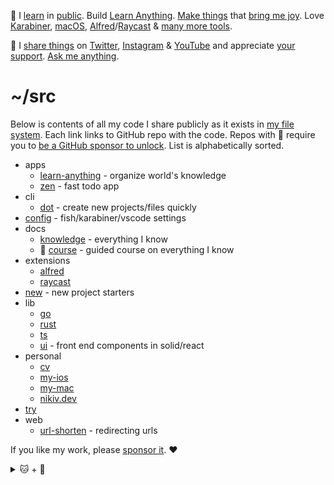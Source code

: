 👋 I [learn](https://wiki.nikiv.dev/sharing/everything-I-know) in [public](https://wiki.nikiv.dev/). Build [Learn Anything](https://github.com/learn-anything/learn-anything). [Make things](https://nikiv.dev/projects) that [bring me joy](https://nikiv.dev/likes). Love [Karabiner](https://wiki.nikiv.dev/macOS/apps/karabiner/), [macOS](https://github.com/nikitavoloboev/my-mac-os), [Alfred](https://wiki.nikiv.dev/macOS/apps/alfred/)/[Raycast](https://wiki.nikiv.dev/tools/raycast) & [many more tools](https://wiki.nikiv.dev/sharing/my-workflow).

💛 I [share things](https://wiki.nikiv.dev/sharing/) on [Twitter](https://twitter.com/nikitavoloboev), [Instagram](https://www.instagram.com/nikitavoloboev) & [YouTube](https://www.youtube.com/channel/UCEKqrUfr_FMKIO9XSJS4vDw) and appreciate [your support](https://github.com/sponsors/nikitavoloboev). [Ask me anything](https://github.com/nikitavoloboev/ama).

# ~/src

Below is contents of all my code I share publicly as it exists in [my file system](https://wiki.nikiv.dev/unix/my-file-system). Each link links to GitHub repo with the code. Repos with 🔑 require you to [be a GitHub sponsor to unlock](https://github.com/sponsors/nikitavoloboev). List is alphabetically sorted.

- apps
  - [learn-anything](https://github.com/learn-anything/learn-anything) - organize world's knowledge
  - [zen](https://github.com/nikitavoloboev/zen) - fast todo app
- cli
  - [dot](https://github.com/nikitavoloboev/dot) - create new projects/files quickly
- [config](https://github.com/nikitavoloboev/config) - fish/karabiner/vscode settings
- docs
  - [knowledge](https://github.com/nikitavoloboev/knowledge) - everything I know
  - 🔑 [course](https://github.com/nikitavoloboev/course) - guided course on everything I know
- extensions
  - [alfred](https://github.com/nikitavoloboev/alfred)
  - [raycast](https://github.com/nikitavoloboev/raycast)
- [new](https://github.com/nikitavoloboev/new) - new project starters
- lib
  - [go](https://github.com/nikitavoloboev/go)
  - [rust](https://github.com/nikitavoloboev/rust)
  - [ts](https://github.com/nikitavoloboev/ts)
  - [ui](https://github.com/nikitavoloboev/ui) - front end components in solid/react
- personal
  - [cv](https://github.com/nikitavoloboev/cv)
  - [my-ios](https://github.com/nikitavoloboev/my-ios)
  - [my-mac](https://github.com/nikitavoloboev/my-mac)
  - [nikiv.dev](https://github.com/nikitavoloboev/nikiv.dev)
- [try](https://github.com/nikitavoloboev/try)
- web
  - [url-shorten](https://github.com/nikitavoloboev/url-shorten) - redirecting urls

If you like my work, please [sponsor it](https://github.com/sponsors/nikitavoloboev). ♥️

<details><summary>🐱 + 🍴</summary>
  <br/>
  <blockquote>
    <p>Forks I am working on:</p>
  </blockquote>
  <a href="https://nikiv.dev">
    <img align="left" width="500" height="500" src="https://raw.githubusercontent.com/nikitavoloboev/nikitavoloboev/main/cat.jpg">
  </a>
  <ul>
    <li><a href="https://github.com/inlang/inlang">inlang</a> - localization infrastructure built on git</li>
  </ul>
</details>
